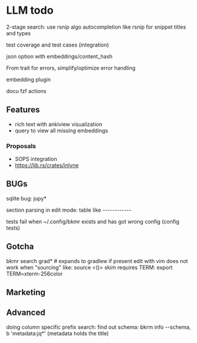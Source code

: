 # LLM todo

2-stage search: use rsnip algo
autocompletion like rsnip for snippet titles and types

test coverage and test cases (integration)

json option with embeddings/content_hash

From trait for errors, simplify/optimize error handling

embedding plugin

docu fzf actions

## Features
- rich text with ankiview visualization
- query to view all missing embeddings

### Proposals
- SOPS integration
- https://lib.rs/crates/inlyne



## BUGs
sqlite bug: jupy*

section parsing in edit mode: table like ------------

tests fail when ~/.config/bkmr exists and has got wrong config (config tests)





## Gotcha
bkmr search grad*  # expands to gradlew if present
edit with vim does not work when "sourcing" like: source <()>
skim requires TERM: export TERM=xterm-256color

## Marketing


## Advanced
doing column specific prefix search: find out schema: bkrm info --schema, b 'metadata:jq*' (metadata holds the title)

